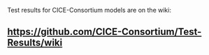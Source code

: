 Test results for CICE-Consortium models are on the wiki:

## https://github.com/CICE-Consortium/Test-Results/wiki
